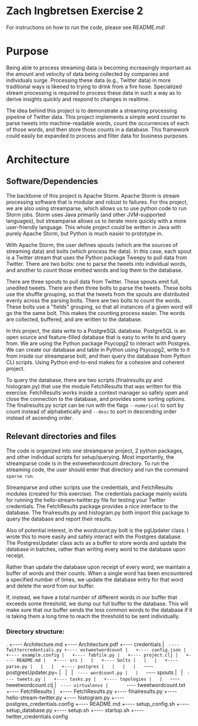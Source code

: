 # Zach Ingbretsen Exercise 2

For instructions on how to run the code, please see README.md!

# Purpose

Being able to process streaming data is becoming increasingly important as the amount and velocity of data being collected by companies and individuals surge. Processing these data (e.g., Twitter data) in more traditional ways is likened to trying to drink from a fire hose. Specialized stream processing is required to process these data in such a way as to derive insights quickly and respond to changes in realtime.

The idea behind this project is to demonstrate a streaming processing pipeline of Twitter data. This project implements a simple word counter to parse tweets into machine-readable words, count the occurrences of each of those words, and then store those counts in a database. This framework could easily be expanded to process and filter data for business purposes.

# Architecture

## Software/Dependencies

The backbone of this project is Apache Storm. Apache Storm is stream processing software that is modular and robust to failures. For this project, we are also using streamparse, which allows us to use python code to run Storm jobs. Storm uses Java primarily (and other JVM-supported languages), but streamparse allows us to iterate more quickly with a more user-friendly language. This whole project could be written in Java with purely Apache Storm, but Python is much easier to prototype in.

With Apache Storm, the user defines spouts (which are the sources of streaming data) and bolts (which process the data). In this case, each spout is a Twitter stream that uses the Python package Tweepy to pull data from Twitter. There are two bolts: one to parse the tweets into individual words, and another to count those emitted words and log them to the database.

There are three spouts to pull data from Twitter. These spouts emit full, unedited tweets. There are then three bolts to parse the tweets. These bolts use the shuffle grouping, so that the tweets from the spouts are distributed evenly across the parsing bolts. There are two bolts to count the words. These bolts use a "fields" grouping, so that all instances of a given word will go the the same bolt. This makes the counting process easier. The words are collected, buffered, and are written to the database.

In this project, the data write to a PostgreSQL database. PostgreSQL is an open source and feature-filled database that is easy to write to and query from. We are using the Python package Psycopg2 to interact with Postgres. We can create our database and table in Python using Psycopg2, write to it from inside our streamparse bolt, and then query the database from Python CLI scripts. Using Python end-to-end makes for a cohesive and coherent project.

To query the database, there are two scripts (finalresults.py and histogram.py) that use the module FetchResults that was written for this exercise. FetchResults works inside a context manager so safely open and close the connection to the database, and provides some sorting options. The finalresults.py script can be run with the flags `--numerical` to sort by count instead of alphabetically and `--desc` to sort in descending order instead of ascending order.

## Relevant directories and files

The code is organized into one streamparse project, 2 python packages, and other individual scripts for setup/querying. Most importantly, the streamparse code is in the extweetwordcount directory. To run the streaming code, the user should enter that directory and run the command `sparse run`.

Streamparse and other scripts use the credentials, and FetchResults modules (created for this exercise). The credentials package mainly exists for running the hello-stream-twitter.py file for testing your Twitter credentials. The FetchResults package provides a nice interface to the database. The finalresults.py and histogram.py both import this package to query the database and report their results.

Also of potential interest, in the wordcount.py bolt is the pgUpdater class. I wrote this to more easily and safely interact with the Postgres database. The PostgresUpdater class acts as a buffer to store words and update the database in batches, rather than writing every word to the database upon receipt. 

Rather than update the database upon receipt of every word, we maintain a buffer of words and their counts. When a single word has been encountered a specified number of times, we update the database entry for that word and delete the word from our buffer. 

If, instead, we have a total number of different words in our buffer that exceeds some threshold, we dump our full buffer to the database. This will make sure that our buffer sends the less common words to the database if it is taking them a long time to reach the threshold to be sent individually. 

### Directory structure:

.
+---- Architecture.md
+---- Architecture.pdf
+---- credentials
|   `---- Twittercredentials.py
+---- extweetwordcount
|   +---- config.json
|   +---- example.config
|   +---- fabfile.py
|   +---- project.clj
|   +---- README.md
|   +---- src
|   |   +---- bolts
|   |   |   +---- parse.py
|   |   |   +---- postgres
|   |   |   |   `---- postgresUpdater.py~
|   |   |   `---- wordcount.py
|   |   `---- spouts
|   |       `---- tweets.py
|   +---- tasks.py
|   +---- topologies
|   |   `---- tweetwordcount.clj
|   `---- virtualenvs
|       `---- tweetwordcount.txt
+---- FetchResults
|   +---- FetchResults.py
+---- finalresults.py
+---- hello-stream-twitter.py
+---- histogram.py
+---- postgres_credentials.config
+---- README.md
+---- setup_config.sh
+---- setup_database.py
+---- setup.sh
+---- startup.sh
+---- twitter_credentials.config
